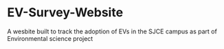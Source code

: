 # EV-Survey-Website
A wesbite built to track the adoption of EVs in the SJCE campus as part of Environmental science project
